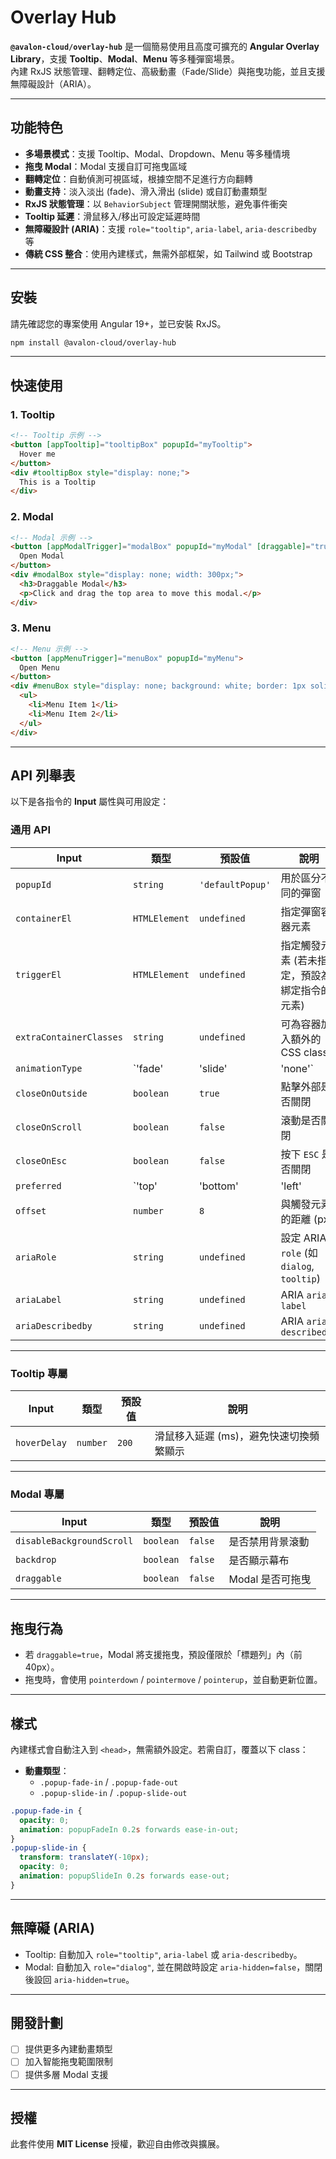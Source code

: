 
# **Overlay Hub**

**`@avalon-cloud/overlay-hub`** 是一個簡易使用且高度可擴充的 **Angular Overlay Library**，支援 **Tooltip**、**Modal**、**Menu** 等多種彈窗場景。  
內建 RxJS 狀態管理、翻轉定位、高級動畫（Fade/Slide）與拖曳功能，並且支援無障礙設計（ARIA）。

---

## **功能特色**

- **多場景模式**：支援 Tooltip、Modal、Dropdown、Menu 等多種情境  
- **拖曳 Modal**：Modal 支援自訂可拖曳區域  
- **翻轉定位**：自動偵測可視區域，根據空間不足進行方向翻轉  
- **動畫支持**：淡入淡出 (fade)、滑入滑出 (slide) 或自訂動畫類型  
- **RxJS 狀態管理**：以 `BehaviorSubject` 管理開關狀態，避免事件衝突  
- **Tooltip 延遲**：滑鼠移入/移出可設定延遲時間  
- **無障礙設計 (ARIA)**：支援 `role="tooltip"`, `aria-label`, `aria-describedby` 等  
- **傳統 CSS 整合**：使用內建樣式，無需外部框架，如 Tailwind 或 Bootstrap  

---

## **安裝**

請先確認您的專案使用 Angular 19+，並已安裝 RxJS。

```bash
npm install @avalon-cloud/overlay-hub
```

---

## **快速使用**

### **1. Tooltip**

```html
<!-- Tooltip 示例 -->
<button [appTooltip]="tooltipBox" popupId="myTooltip">
  Hover me
</button>
<div #tooltipBox style="display: none;">
  This is a Tooltip
</div>
```

### **2. Modal**

```html
<!-- Modal 示例 -->
<button [appModalTrigger]="modalBox" popupId="myModal" [draggable]="true">
  Open Modal
</button>
<div #modalBox style="display: none; width: 300px;">
  <h3>Draggable Modal</h3>
  <p>Click and drag the top area to move this modal.</p>
</div>
```

### **3. Menu**

```html
<!-- Menu 示例 -->
<button [appMenuTrigger]="menuBox" popupId="myMenu">
  Open Menu
</button>
<div #menuBox style="display: none; background: white; border: 1px solid #ccc;">
  <ul>
    <li>Menu Item 1</li>
    <li>Menu Item 2</li>
  </ul>
</div>
```

---

## **API 列舉表**

以下是各指令的 **Input** 屬性與可用設定：

### **通用 API**

| Input                      | 類型                       | 預設值       | 說明                                          |
|----------------------------|----------------------------|--------------|-----------------------------------------------|
| `popupId`                  | `string`                  | `'defaultPopup'` | 用於區分不同的彈窗                                |
| `containerEl`              | `HTMLElement`             | `undefined`  | 指定彈窗容器元素                                  |
| `triggerEl`                | `HTMLElement`             | `undefined`  | 指定觸發元素 (若未指定，預設為綁定指令的元素)         |
| `extraContainerClasses`    | `string`                  | `undefined`  | 可為容器加入額外的 CSS class                   |
| `animationType`            | `'fade' | 'slide' | 'none'` | `'fade'`  | 指定動畫類型                                    |
| `closeOnOutside`           | `boolean`                 | `true`       | 點擊外部是否關閉                                |
| `closeOnScroll`            | `boolean`                 | `false`      | 滾動是否關閉                                    |
| `closeOnEsc`               | `boolean`                 | `false`      | 按下 `ESC` 是否關閉                              |
| `preferred`                | `'top' | 'bottom' | 'left' | 'right'` | `'bottom'` | 預設顯示方向                                    |
| `offset`                   | `number`                  | `8`          | 與觸發元素的距離 (px)                            |
| `ariaRole`                 | `string`                  | `undefined`  | 設定 ARIA `role` (如 `dialog`, `tooltip`)      |
| `ariaLabel`                | `string`                  | `undefined`  | ARIA `aria-label`                              |
| `ariaDescribedby`          | `string`                  | `undefined`  | ARIA `aria-describedby`                        |

---

### **Tooltip 專屬**

| Input           | 類型      | 預設值 | 說明                        |
|-----------------|-----------|--------|-----------------------------|
| `hoverDelay`    | `number`  | `200`  | 滑鼠移入延遲 (ms)，避免快速切換頻繁顯示  |

---

### **Modal 專屬**

| Input                      | 類型       | 預設值       | 說明                                         |
|----------------------------|------------|--------------|----------------------------------------------|
| `disableBackgroundScroll`  | `boolean`  | `false`      | 是否禁用背景滾動                             |
| `backdrop`                 | `boolean`  | `false`      | 是否顯示幕布                                 |
| `draggable`                | `boolean`  | `false`      | Modal 是否可拖曳                             |

---

## **拖曳行為**

- 若 `draggable=true`，Modal 將支援拖曳，預設僅限於「標題列」內（前 40px）。  
- 拖曳時，會使用 `pointerdown` / `pointermove` / `pointerup`，並自動更新位置。  

---

## **樣式**

內建樣式會自動注入到 `<head>`，無需額外設定。若需自訂，覆蓋以下 class：

- **動畫類型**：
  - `.popup-fade-in` / `.popup-fade-out`  
  - `.popup-slide-in` / `.popup-slide-out`  

```css
.popup-fade-in {
  opacity: 0;
  animation: popupFadeIn 0.2s forwards ease-in-out;
}
.popup-slide-in {
  transform: translateY(-10px);
  opacity: 0;
  animation: popupSlideIn 0.2s forwards ease-out;
}
```

---

## **無障礙 (ARIA)**

- Tooltip: 自動加入 `role="tooltip"`, `aria-label` 或 `aria-describedby`。  
- Modal: 自動加入 `role="dialog"`, 並在開啟時設定 `aria-hidden=false`，關閉後設回 `aria-hidden=true`。

---

## **開發計劃**

- [ ] 提供更多內建動畫類型  
- [ ] 加入智能拖曳範圍限制  
- [ ] 提供多層 Modal 支援  

---

## **授權**

此套件使用 **MIT License** 授權，歡迎自由修改與擴展。 
